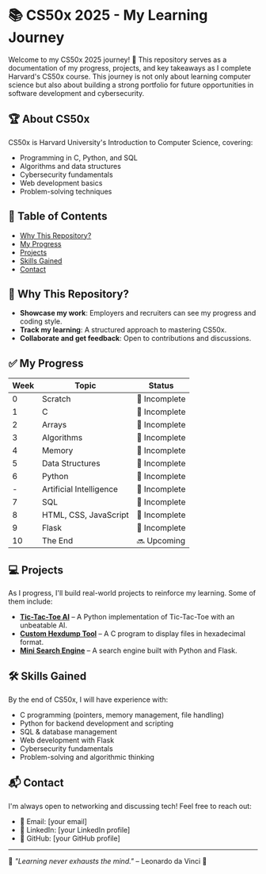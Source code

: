 # 📚 CS50x 2025 - My Learning Journey

Welcome to my CS50x 2025 journey! 🚀 This repository serves as a documentation of my progress, projects, and key takeaways as I complete Harvard's CS50x course. This journey is not only about learning computer science but also about building a strong portfolio for future opportunities in software development and cybersecurity.

## 🏆 About CS50x
CS50x is Harvard University's Introduction to Computer Science, covering:
- Programming in C, Python, and SQL
- Algorithms and data structures
- Cybersecurity fundamentals
- Web development basics
- Problem-solving techniques

## 📖 Table of Contents
- [Why This Repository?](#-why-this-repository)
- [My Progress](#-my-progress)
- [Projects](#-projects)
- [Skills Gained](#-skills-gained)
- [Contact](#-contact)

## 🎯 Why This Repository?
- **Showcase my work**: Employers and recruiters can see my progress and coding style.
- **Track my learning**: A structured approach to mastering CS50x.
- **Collaborate and get feedback**: Open to contributions and discussions.

## ✅ My Progress
| Week  | Topic                          | Status  |
|-------|--------------------------------|---------|
| 0     | Scratch                        | 🚧 Incomplete |
| 1     | C                              | 🚧 Incomplete |
| 2     | Arrays                         | 🚧 Incomplete |
| 3     | Algorithms                     | 🚧 Incomplete |
| 4     | Memory                         | 🚧 Incomplete |
| 5     | Data Structures                | 🚧 Incomplete |
| 6     | Python                         | 🚧 Incomplete |
| -     | Artificial Intelligence        | 🚧 Incomplete |
| 7     | SQL                            | 🚧 Incomplete |
| 8     | HTML, CSS, JavaScript          | 🚧 Incomplete |
| 9     | Flask                          | 🚧 Incomplete |
| 10    | The End                        | 🔜 Upcoming |

## 💻 Projects
As I progress, I'll build real-world projects to reinforce my learning. Some of them include:
- **[Tic-Tac-Toe AI](projects/tic-tac-toe/)** – A Python implementation of Tic-Tac-Toe with an unbeatable AI.
- **[Custom Hexdump Tool](projects/hexdump/)** – A C program to display files in hexadecimal format.
- **[Mini Search Engine](projects/search-engine/)** – A search engine built with Python and Flask.

## 🛠️ Skills Gained
By the end of CS50x, I will have experience with:
- C programming (pointers, memory management, file handling)
- Python for backend development and scripting
- SQL & database management
- Web development with Flask
- Cybersecurity fundamentals
- Problem-solving and algorithmic thinking

## 📬 Contact
I'm always open to networking and discussing tech! Feel free to reach out:
- 📧 Email: [your email]
- 💼 LinkedIn: [your LinkedIn profile]
- 🐙 GitHub: [your GitHub profile]

---
🔹 *"Learning never exhausts the mind."* – Leonardo da Vinci 🔹
